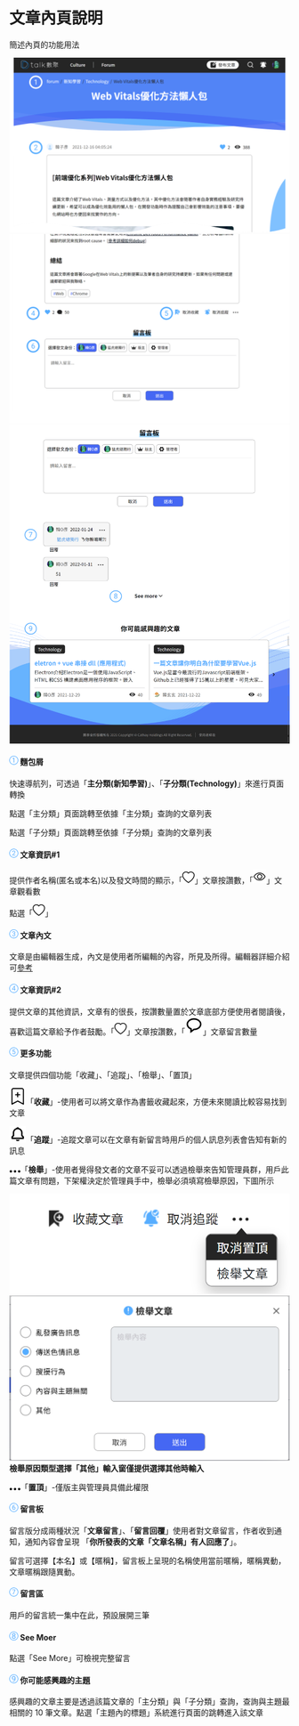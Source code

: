 # 文章內頁說明

簡述內頁的功能用法

![](<../../.gitbook/assets/Group 227.png>)![](<../../.gitbook/assets/Group 229.png>) ![](../../.gitbook/assets/文章內頁尾.png)

#### ![編號 1](../../.gitbook/assets/1.png) 麵包屑

快速導航列，可透過「**主分類(新知學習)**」、「**子分類(Technology)**」來進行頁面轉換

點選「主分類」頁面跳轉至依據「主分類」查詢的文章列表

點選「子分類」頁面跳轉至依據「子分類」查詢的文章列表

#### ![編號 2](../../.gitbook/assets/2.png) 文章資訊#1

提供作者名稱(匿名或本名)以及發文時間的顯示，「![](../../.gitbook/assets/Vector.png)」文章按讚數，「![](../../.gitbook/assets/clarity_eye-show-line.png)」文章觀看數

點選「![](../../.gitbook/assets/Vector.png)」

#### ![編號 3](../../.gitbook/assets/3.png) 文章內文

文章是由編輯器生成，內文是使用者所編輯的內容，所見及所得。編輯器詳細介紹可[參考](ckedit.md)

#### ![編號 4](../../.gitbook/assets/4.png) 文章資訊#2

提供文章的其他資訊，文章有的很長，按讚數量置於文章底部方便使用者閱讀後，喜歡這篇文章給予作者鼓勵。「![](../../.gitbook/assets/Vector.png)」文章按讚數，「![](../../.gitbook/assets/bx_bx-message-rounded.png)」文章留言數量

#### ![編號 5](../../.gitbook/assets/5.png) 更多功能

文章提供四個功能「收藏」、「追蹤」、「檢舉」、「置頂」

![](../../.gitbook/assets/bi_bookmark-plus.png)「**收藏**」-使用者可以將文章作為書籤收藏起來，方便未來閱讀比較容易找到文章

![](../../.gitbook/assets/bx_bx-bell.png)「**追蹤**」-追蹤文章可以在文章有新留言時用戶的個人訊息列表會告知有新的訊息

![](../../.gitbook/assets/‧‧‧.png)「**檢舉**」-使用者覺得發文者的文章不妥可以透過檢舉來告知管理員群，用戶此篇文章有問題，下架權決定於管理員手中，檢舉必須填寫檢舉原因，下圖所示

![](../../.gitbook/assets/檢舉選單.png)
![](../../.gitbook/assets/檢舉.png)
**檢舉原因類型選擇「其他」輸入窗僅提供選擇其他時輸入**

![](../../.gitbook/assets/‧‧‧.png)「**置頂**」-僅版主與管理員具備此權限

#### ![編號 6](../../.gitbook/assets/6.png) 留言板

留言版分成兩種狀況「**文章留言**」、「**留言回覆**」使用者對文章留言，作者收到通知，通知內容會呈現 「**你所發表的文章「文章名稱」有人回應了**」。

留言可選擇【本名】或【暱稱】，留言板上呈現的名稱使用當前暱稱，暱稱異動，文章暱稱跟隨異動。

#### ![編號 7](../../.gitbook/assets/7.png) 留言區

用戶的留言統一集中在此，預設展開三筆

#### ![](../../.gitbook/assets/8.png) See Moer&#x20;

點選「See More」可檢視完整留言

#### ![](../../.gitbook/assets/9.png) 你可能感興趣的主題

感興趣的文章主要是透過該篇文章的「主分類」與「子分類」查詢，查詢與主題最相關的 10 筆文章。點選「主題內的標題」系統進行頁面的跳轉進入該文章
